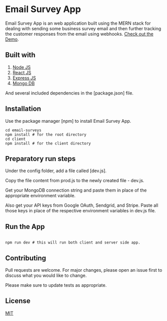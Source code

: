 # Email Survey App

Email Survey App is an web application built using the MERN stack for dealing with sending some business survey email and then further tracking the customer responses from the email using webhooks. [Check out the Demo](https://sheltered-oasis-38500.herokuapp.com/).

## Built with

1. [Node JS](https://nodejs.org/en/)
2. [React JS](https://reactjs.org/)
3. [Express JS](https://expressjs.com/)
4. [Mongo DB](https://www.mongodb.com/)

And several included dependencies in the [package.json] file.

## Installation

Use the package manager [npm] to install Email Survey App.

```npm
cd email-surveys
npm install # for the root directory
cd client 
npm install # for the client directory
```

## Preparatory run steps

Under the config folder, add a file called [dev.js].

Copy the file content from prod.js to the newly created file - dev.js.

Get your MongoDB connection string and paste them in place of the appropriate environment variable.

Also get your API keys from Google OAuth, Sendgrid, and Stripe. Paste all those keys in place of the respective environment variables in dev.js file.

## Run the App

```npm

npm run dev # this will run both client and server side app.

```

## Contributing
Pull requests are welcome. For major changes, please open an issue first to discuss what you would like to change.

Please make sure to update tests as appropriate.

## License
[MIT](https://en.wikipedia.org/wiki/MIT_License)
